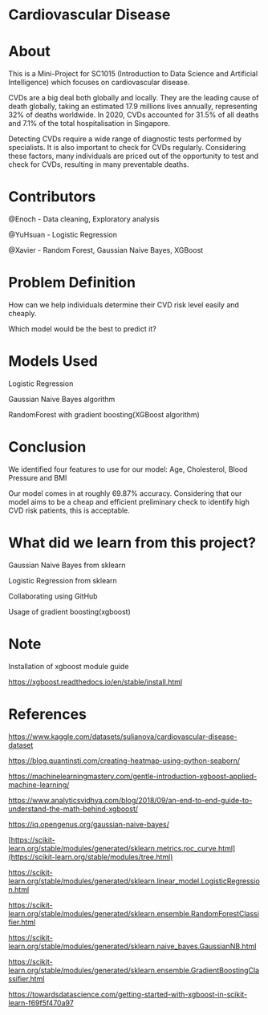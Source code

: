 # Cardiovascular Disease

# About

This is a Mini-Project for SC1015 (Introduction to Data Science and Artificial Intelligence) which focuses on cardiovascular disease. 

CVDs are a big deal both globally and locally. They are the leading cause of death globally, taking an estimated 17.9 millions lives annually, representing 32% of deaths worldwide. In 2020, CVDs accounted for 31.5% of all deaths and 7.1% of the total hospitalisation in Singapore.

Detecting CVDs require a wide range of diagnostic tests performed by specialists. It is also important to check for CVDs regularly. Considering these factors, many individuals are priced out of the opportunity to test and check for CVDs, resulting in many preventable deaths.

# Contributors

@Enoch - Data cleaning, Exploratory analysis

@YuHsuan - Logistic Regression

@Xavier - Random Forest, Gaussian Naive Bayes, XGBoost


# Problem Definition

How can we help individuals determine their CVD risk level easily and cheaply.

Which model would be the best to predict it?

# Models Used

Logistic Regression

Gaussian Naive Bayes algorithm 

RandomForest with gradient boosting(XGBoost algorithm)

# Conclusion

We identified four features to use for our model: Age, Cholesterol, Blood Pressure and BMI

Our model comes in at roughly 69.87% accuracy. Considering that our model aims to be a cheap and efficient preliminary check to identify high CVD risk patients, this is acceptable.




# What did we learn from this project?

Gaussian Naive Bayes from sklearn

Logistic Regression from sklearn

Collaborating using GitHub

Usage of gradient boosting(xgboost)

# Note

Installation of xgboost module guide

https://xgboost.readthedocs.io/en/stable/install.html


# References

https://www.kaggle.com/datasets/sulianova/cardiovascular-disease-dataset

https://blog.quantinsti.com/creating-heatmap-using-python-seaborn/

https://machinelearningmastery.com/gentle-introduction-xgboost-applied-machine-learning/

https://www.analyticsvidhya.com/blog/2018/09/an-end-to-end-guide-to-understand-the-math-behind-xgboost/

https://iq.opengenus.org/gaussian-naive-bayes/

[https://scikit-learn.org/stable/modules/generated/sklearn.metrics.roc_curve.html](https://scikit-learn.org/stable/modules/tree.html)

https://scikit-learn.org/stable/modules/generated/sklearn.linear_model.LogisticRegression.html

https://scikit-learn.org/stable/modules/generated/sklearn.ensemble.RandomForestClassifier.html

https://scikit-learn.org/stable/modules/generated/sklearn.naive_bayes.GaussianNB.html

https://scikit-learn.org/stable/modules/generated/sklearn.ensemble.GradientBoostingClassifier.html

https://towardsdatascience.com/getting-started-with-xgboost-in-scikit-learn-f69f5f470a97

